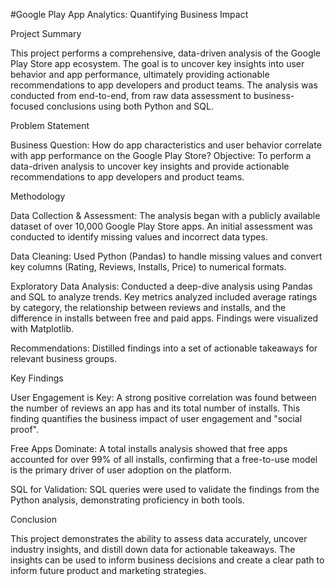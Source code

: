 #Google Play App Analytics: Quantifying Business Impact

Project Summary

This project performs a comprehensive, data-driven analysis of the Google Play Store app ecosystem. The goal is to uncover key insights into user behavior and app performance, ultimately providing actionable recommendations to app developers and product teams. The analysis was conducted from end-to-end, from raw data assessment to business-focused conclusions using both Python and SQL.

Problem Statement

Business Question: How do app characteristics and user behavior correlate with app performance on the Google Play Store?
Objective: To perform a data-driven analysis to uncover key insights and provide actionable recommendations to app developers and product teams.

Methodology

Data Collection & Assessment: The analysis began with a publicly available dataset of over 10,000 Google Play Store apps. An initial assessment was conducted to identify missing values and incorrect data types.

Data Cleaning: Used Python (Pandas) to handle missing values and convert key columns (Rating, Reviews, Installs, Price) to numerical formats.

Exploratory Data Analysis: Conducted a deep-dive analysis using Pandas and SQL to analyze trends. Key metrics analyzed included average ratings by category, the relationship between reviews and installs, and the difference in installs between free and paid apps. Findings were visualized with Matplotlib.

Recommendations: Distilled findings into a set of actionable takeaways for relevant business groups.

Key Findings

User Engagement is Key: A strong positive correlation was found between the number of reviews an app has and its total number of installs. This finding quantifies the business impact of user engagement and "social proof".

Free Apps Dominate: A total installs analysis showed that free apps accounted for over 99% of all installs, confirming that a free-to-use model is the primary driver of user adoption on the platform.

SQL for Validation: SQL queries were used to validate the findings from the Python analysis, demonstrating proficiency in both tools.

Conclusion

This project demonstrates the ability to assess data accurately, uncover industry insights, and distill down data for actionable takeaways. The insights can be used to inform business decisions and create a clear path to inform future product and marketing strategies.
